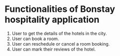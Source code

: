 # Functionalities of Bonstay hospitality application

1. User to get the details of the hotels in the city.
2. User can book a room.
3. User can reschedule or cancel a room booking.
4. User can mark their reviews of the hotel.

